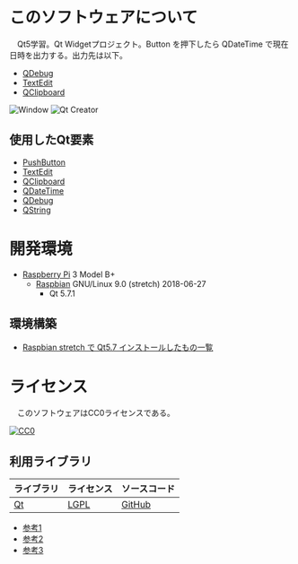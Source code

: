 ﻿# このソフトウェアについて

　Qt5学習。Qt Widgetプロジェクト。Button を押下したら QDateTime で現在日時を出力する。出力先は以下。

* [QDebug](http://doc.qt.io/qt-5/qdebug.html)
* [TextEdit](http://doc.qt.io/qt-5/qtextedit.html)
* [QClipboard](http://doc.qt.io/qt-5/qclipboard.html)

![Window](https://cdn-ak.f.st-hatena.com/images/fotolife/y/ytyaru/20181125/20181125203120.png)
![Qt Creator](https://cdn-ak.f.st-hatena.com/images/fotolife/y/ytyaru/20181125/20181125203132.png)

## 使用したQt要素

* [PushButton](http://doc.qt.io/qt-5/qpushbutton.html)
* [TextEdit](http://doc.qt.io/qt-5/qtextedit.html)
* [QClipboard](http://doc.qt.io/qt-5/qclipboard.html)
* [QDateTime](http://doc.qt.io/qt-5/qdatetime.html)
* [QDebug](http://doc.qt.io/qt-5/qdebug.html)
* [QString](http://doc.qt.io/qt-5/qstring.html)

# 開発環境

* [Raspberry Pi](https://ja.wikipedia.org/wiki/Raspberry_Pi) 3 Model B+
    * [Raspbian](https://www.raspberrypi.org/downloads/raspbian/) GNU/Linux 9.0 (stretch) 2018-06-27
        * Qt 5.7.1

## 環境構築

* [Raspbian stretch で Qt5.7 インストールしたもの一覧](http://ytyaru.hatenablog.com/entry/2019/12/17/000000)

# ライセンス

　このソフトウェアはCC0ライセンスである。

[![CC0](http://i.creativecommons.org/p/zero/1.0/88x31.png "CC0")](http://creativecommons.org/publicdomain/zero/1.0/deed.ja)

## 利用ライブラリ

ライブラリ|ライセンス|ソースコード
----------|----------|------------
[Qt](http://doc.qt.io/)|[LGPL](http://doc.qt.io/qt-5/licensing.html)|[GitHub](https://github.com/qt)

* [参考1](https://www3.sra.co.jp/qt/licence/index.html)
* [参考2](http://kou-lowenergy.hatenablog.com/entry/2017/02/17/154720)
* [参考3](https://qiita.com/ynuma/items/e8749233677821a81fcc)
